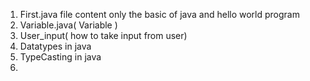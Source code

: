 1. First.java file content only the basic of java and hello world program
2. Variable.java( Variable )
3. User_input( how to take input from user)
4. Datatypes in java
5. TypeCasting in java
6. 

